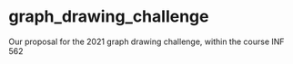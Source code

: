 # graph_drawing_challenge
Our proposal for the 2021 graph drawing challenge, within the course INF 562
